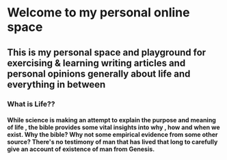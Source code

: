 # Welcome to my personal online space

## This is my personal space and playground for exercising & learning writing articles and personal opinions generally about life and everything in between



### What is Life??

#### While science is making an attempt to explain the purpose and meaning of life , the bible provides some vital insights into why , how and when we exist. Why the bible? Why not some empirical evidence from some other source? There's no testimony of man that has lived that long to carefully give an account of existence of man from Genesis.



